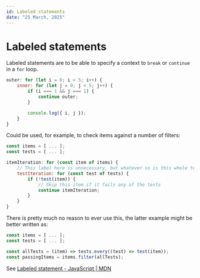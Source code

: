 ```yaml
---
id: Labeled statements
date: "25 March, 2025"
---
```


# Labeled statements

Labeled statements are to be able to specify a context to `break` or `continue` in a `for` loop.

```javascript
outer: for (let i = 0; i < 5; i++) {
    inner: for (let j = 0; j < 5; j++) {
        if (i === 1 && j === 1) {
            continue outer;
        }

        console.log({ i, j });
    }
}
```

Could be used, for example, to check items against a number of filters:
```javascript
const items = [ ... ];
const tests = [ ... ];

itemIteration: for (const item of items) {
    // This label here is unnecessary, but whatever so is this whole technique
    testIteration: for (const test of tests) {
        if (!test(item)) {
            // Skip this item if it fails any of the tests
            continue itemIteration;
        }
    }
}
```

There is pretty much no reason to ever use this, the latter example might be better written as:
```javascript
const items = [ ... ];
const tests = [ ... ];

const allTests = (item) => tests.every((test) => test(item));
const passingItems = items.filter(allTests);
```

See [Labeled statement - JavaScript | MDN](https://developer.mozilla.org/en-US/docs/Web/JavaScript/Reference/Statements/label#examples)

